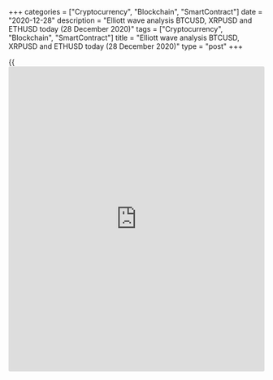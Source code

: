 +++
categories = ["Cryptocurrency", "Blockchain", "SmartContract"]
date = "2020-12-28"
description = "Elliott wave analysis BTCUSD, XRPUSD and ETHUSD today (28 December 2020)"
tags = ["Cryptocurrency", "Blockchain", "SmartContract"]
title = "Elliott wave analysis BTCUSD, XRPUSD and ETHUSD today (28 December 2020)"
type = "post"
+++

{{<iframe id="large-banner" src="https://www.bounty.group/#slide=25.0" width="100%" height="600" scrolling="no" style="border: 0px solid rgb(216, 221, 230); border-radius: 3px;">}}

2020-12-28

2020-12-28

Short-term forecast for BTCUSD, XRPUSD and ETHUSD 28.12.2020Roman Onegin

I welcome my readers!

I have prepared a short-term cryptocurrency forecast based on Elliott
wave analysis of Bitcoin, Ripple, and Ethereum. I suggest entry signals
to trade each cryptocurrency.

Ripple is forming the upward corrective wave [4] as a double zigzag. The
final zigzag-shaped wave should be developing over the next few days.
Its approximate structure is outlined in the chart.

The article covers the following subjects:

## Elliott wave Bitcoin analysis

 ****

The BTCUSD market is forming a large bullish impulse
(1)-(2)-(3)-(4)-(5). The hourly timeframe represents the final part of
this impulse, where correction (4) has finished, and the upward impulse
wave (5) is now forming. The first three legs of wave (5) must have
ended, and three is forming correction 4. Wave 4 should have a simple
zigzag structure and finish at a level of about 25000.00. After the
corrective wave finishes, the market should start rising in wave 5, as
it is outlined in the chart.

### Trading plan for [BTCUSD][1] today:

Sell 27149.50 TP 25000.00

* * *

## Elliott wave Ripple analysis

There is forming a large down wave (W), which is the beginning of a
double global zigzag. Wave (W) is forming as a standard zigzag composed
of the three sub-waves A-B-C. The corrective wave B has recently
finished, and there is now unfolding the bearish impulse C. There should
be forming correction [4] as a double zigzag (W)-(X)-(Y). There should
be soon developing the final zigzag (Y), which could finish above the
final point of wave (W), at a level of about 0.386. Next, the price
should be declining in wave [5].

### Trading plan for **[XRPUSD][2]** today:

Buy 0.278, TP 0.386

* * *

## Elliott wave Ethereum analysis

The market continues forming a large bullish impulse. The bearish
corrective wave 4 must have ended as a triple zigzag
[w]-[x]-[y]-[x]-[z]. Therefore, there is forming the final impulse
composed of the sub-waves [1]-[2]-[3]-[4]-[5]. The first two legs of
this impulse have ended, and there is forming the impulse wave [3]. The
Ethereum price should be rising in wave [3] above level 750.00. One
could enter purchases under the current conditions.

### Trading plan for  **[ETHUSD][3] **today:

Buy 700.07, TP 750.00

* * *

P.S. Did you like my article? Share it in social networks: it will be
the best “thank you" :)

Ask me questions and comment below. I’ll be glad to answer your
questions and give necessary explanations.

 **Useful links:**

  * I recommend trying to trade with a reliable broker [here][4]. The system allows you to trade by yourself or copy successful traders from all across the globe.
  * Use my promo-code BLOG for getting deposit bonus 50% on LiteForex platform. Just enter this code in the appropriate field while [depositing][5] your trading account.
  * Telegram chat for traders: <t.me/liteforexengchat>. We are sharing the signals and trading experience
  * Telegram channel with high-quality analytics, Forex reviews, training articles, and other useful things for traders <t.me/liteforex>



The content of this article reflects the author’s opinion and does not
necessarily reflect the official position of LiteForex. The material
published on this page is provided for informational purposes only and
should not be considered as the provision of investment advice for the
purposes of Directive 2004/39/EC.

Rate this article:

{{value}}

( {{count}} {{title}} )

   1. my.liteforex.com/trading/chart?symbol=BTCUSD
   2. my.liteforex.com/trading/chart?symbol=XRPUSD
   3. my.liteforex.com/trading/chart?symbol=ETHUSD
   4. my.liteforex.com/?category=analysts-opinions&slug=short-term-forecast-for-[BTC](https://www.playgroundfx.com/blog/who-is-the-creator-of-bitcoin/)usd-xrpusd-and-ethusd-28122020&openPopup=%2Fregistration%2Fpopup&utm_source=blog&utm_medium=article&utm_campaign=bonus
   5. my.liteforex.com/deposit/?category=analysts-opinions&slug=short-term-forecast-for-[BTC](https://www.playgroundfx.com/blog/who-is-the-creator-of-bitcoin/)usd-xrpusd-and-ethusd-28122020&promo_code=BLOG&utm_source=blog&utm_medium=article&utm_campaign=bonus